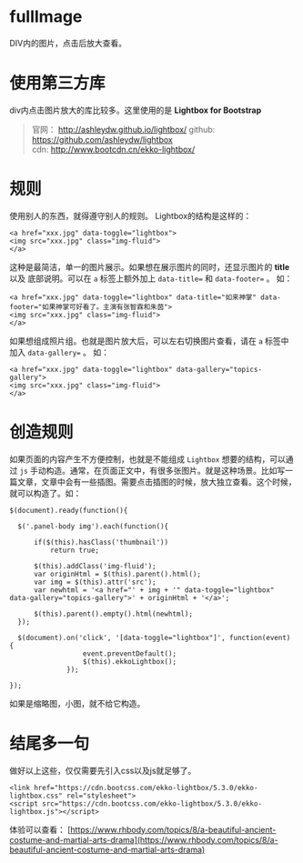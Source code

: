 # fullImage
DIV内的图片，点击后放大查看。


# 使用第三方库

div内点击图片放大的库比较多。这里使用的是 **Lightbox for Bootstrap**

> 官网： http://ashleydw.github.io/lightbox/
> github: https://github.com/ashleydw/lightbox  
> cdn: http://www.bootcdn.cn/ekko-lightbox/

# 规则
使用别人的东西，就得遵守别人的规则。 Lightbox的结构是这样的：

```
<a href="xxx.jpg" data-toggle="lightbox">
<img src="xxx.jpg" class="img-fluid">
</a>
```

这种是最简洁，单一的图片展示。如果想在展示图片的同时，还显示图片的 **title** 以及 底部说明。可以在 `a` 标签上额外加上 `data-title=` 和 `data-footer=` 。 如：

```
<a href="xxx.jpg" data-toggle="lightbox" data-title="如来神掌" data-footer="如果神掌可好看了。主演有张智霖和朱茵">
<img src="xxx.jpg" class="img-fluid">
</a>
```

如果想组成照片组。也就是图片放大后，可以左右切换图片查看，请在 `a` 标签中加入 `data-gallery=` 。 如：

```
<a href="xxx.jpg" data-toggle="lightbox" data-gallery="topics-gallery">
<img src="xxx.jpg" class="img-fluid">
</a>
```

# 创造规则

如果页面的内容产生不方便控制，也就是不能组成 `Lightbox` 想要的结构，可以通过 `js` 手动构造。通常，在页面正文中，有很多张图片。就是这种场景。比如写一篇文章，文章中会有一些插图。需要点击插图的时候，放大独立查看。这个时候，就可以构造了。如：

```
$(document).ready(function(){

  $('.panel-body img').each(function(){

      if($(this).hasClass('thumbnail'))
          return true;

      $(this).addClass('img-fluid');
      var originHtml = $(this).parent().html();
      var img = $(this).attr('src');
      var newhtml = '<a href="' + img + '" data-toggle="lightbox" data-gallery="topics-gallery">' + originHtml + '</a>';

      $(this).parent().empty().html(newhtml);
  });

  $(document).on('click', '[data-toggle="lightbox"]', function(event) {
                  event.preventDefault();
                  $(this).ekkoLightbox();
              });

});
```

如果是缩略图，小图，就不给它构造。

# 结尾多一句

做好以上这些，仅仅需要先引入css以及js就足够了。

```
<link href="https://cdn.bootcss.com/ekko-lightbox/5.3.0/ekko-lightbox.css" rel="stylesheet">
<script src="https://cdn.bootcss.com/ekko-lightbox/5.3.0/ekko-lightbox.js"></script>
```

体验可以查看： [https://www.rhbody.com/topics/8/a-beautiful-ancient-costume-and-martial-arts-drama](https://www.rhbody.com/topics/8/a-beautiful-ancient-costume-and-martial-arts-drama)
